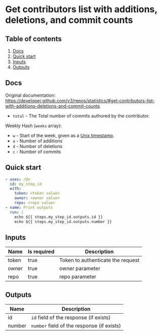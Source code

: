 # Get contributors list with additions, deletions, and commit counts

## Table of contents

1. [Docs](#docs)
1. [Quick start](#quick-start)
1. [Inputs](#inputs)
1. [Outputs](#outputs)

<a name="quick-start" ></a>
## Docs

Original documentation: https://developer.github.com/v3/repos/statistics/#get-contributors-list-with-additions-deletions-and-commit-counts

*   `total` - The Total number of commits authored by the contributor.

Weekly Hash (`weeks` array):

*   `w` - Start of the week, given as a [Unix timestamp](http://en.wikipedia.org/wiki/Unix_time).
*   `a` - Number of additions
*   `d` - Number of deletions
*   `c` - Number of commits




<a name="quick start" ></a>
## Quick start

```yaml
- uses: /@v
  id: my_step_id
  with:
    token: <token value>
    owner: <owner value>
    repo: <repo value>
- name: Print outputs
  run: |
    echo ${{ steps.my_step_id.outputs.id }}
    echo ${{ steps.my_step_id.outputs.number }}
```


<a name="inputs" ></a>
## Inputs

| Name | Is required | Description |
|---|---|---|
|token|true|Token to authenticate the request
|owner|true|owner parameter
|repo|true|repo parameter

<a name="outputs" ></a>
## Outputs

| Name | Description |
|---|---|
|id|`id` field of the response (if exists)|
|number|`number` field of the response (if exists)|


